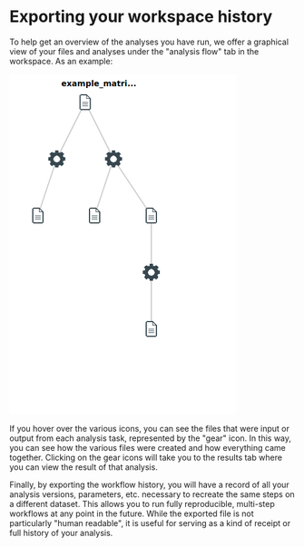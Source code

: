 # Exporting your workspace history

To help get an overview of the analyses you have run, we offer a graphical view of your files and analyses under the "analysis flow" tab in the workspace. As an example:

![](f33.png)

If you hover over the various icons, you can see the files that were input or output from each analysis task, represented by the "gear" icon. In this way, you can see how the various files were created and how everything came together. Clicking on the gear icons will take you to the results tab where you can view the result of that analysis.

Finally, by exporting the workflow history, you will have a record of all your analysis versions, parameters, etc. necessary to recreate the same steps on a different dataset. This allows you to run fully reproducible, multi-step workflows at any point in the future. While the exported file is not particularly "human readable", it is useful for serving as a kind of receipt or full history of your analysis.